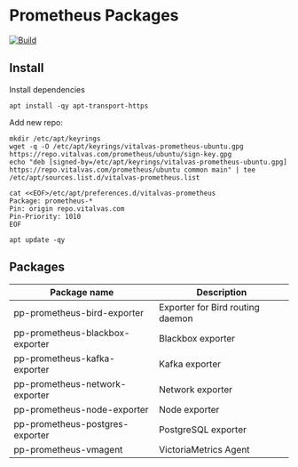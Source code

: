 # Prometheus Packages

[![Build](https://github.com/vitalvas/prometheus-pkg/actions/workflows/build.yaml/badge.svg)](https://github.com/vitalvas/prometheus-pkg)

## Install

Install dependencies

```shell
apt install -qy apt-transport-https
```

Add new repo:

```shell
mkdir /etc/apt/keyrings
wget -q -O /etc/apt/keyrings/vitalvas-prometheus-ubuntu.gpg https://repo.vitalvas.com/prometheus/ubuntu/sign-key.gpg
echo "deb [signed-by=/etc/apt/keyrings/vitalvas-prometheus-ubuntu.gpg] https://repo.vitalvas.com/prometheus/ubuntu common main" | tee /etc/apt/sources.list.d/vitalvas-prometheus.list

cat <<EOF>/etc/apt/preferences.d/vitalvas-prometheus
Package: prometheus-*
Pin: origin repo.vitalvas.com
Pin-Priority: 1010
EOF

apt update -qy
```

## Packages

| Package name | Description |
| - | - |
| pp-prometheus-bird-exporter | Exporter for Bird routing daemon |
| pp-prometheus-blackbox-exporter | Blackbox exporter |
| pp-prometheus-kafka-exporter | Kafka exporter |
| pp-prometheus-network-exporter | Network exporter |
| pp-prometheus-node-exporter | Node exporter |
| pp-prometheus-postgres-exporter | PostgreSQL exporter |
| pp-prometheus-vmagent | VictoriaMetrics Agent |
